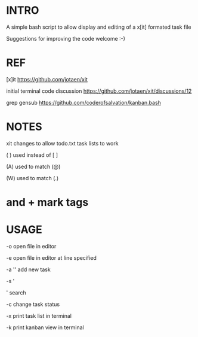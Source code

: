 # INTRO
A simple bash script to allow display and editing of a x[it] formated task file

Suggestions for improving the code welcome :-)

# REF
[x]it https://github.com/jotaen/xit

initial terminal code discussion https://github.com/jotaen/xit/discussions/12

grep gensub https://github.com/coderofsalvation/kanban.bash

# NOTES
xit changes to allow todo.txt task lists to work

( ) used instead of [ ] 

(A) used to match (@)

(W) used to match (.)

# and + mark tags

# USAGE
-o open file in editor

-e <line> open file in editor at line specified

-a '<new task>' add new task

-s '<search term>' search

-c <line> <new status> change task status

-x print task list in terminal

-k print kanban view in terminal
